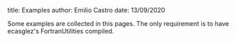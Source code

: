 title: Examples
author: Emilio Castro
date: 13/09/2020

Some examples are collected in this pages. The only requirement is to have ecasglez's FortranUtilities compiled.
